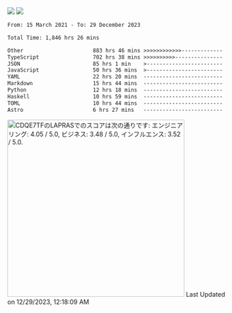 <div>
  <img src="https://github-readme-stats.vercel.app/api?username=naporin0624&count_private=true&show_icons=true" />
  <img src="https://github-readme-stats.vercel.app/api/top-langs/?username=naporin0624&layout=compact&hide=css" />
  <!--START_SECTION:waka-->

```txt
From: 15 March 2021 - To: 29 December 2023

Total Time: 1,846 hrs 26 mins

Other                      883 hrs 46 mins >>>>>>>>>>>>-------------   47.86 %
TypeScript                 702 hrs 38 mins >>>>>>>>>>---------------   38.05 %
JSON                       85 hrs 1 min    >------------------------   04.60 %
JavaScript                 50 hrs 36 mins  >------------------------   02.74 %
YAML                       22 hrs 20 mins  -------------------------   01.21 %
Markdown                   15 hrs 44 mins  -------------------------   00.85 %
Python                     12 hrs 18 mins  -------------------------   00.67 %
Haskell                    10 hrs 59 mins  -------------------------   00.60 %
TOML                       10 hrs 44 mins  -------------------------   00.58 %
Astro                      6 hrs 27 mins   -------------------------   00.35 %
```

<!--END_SECTION:waka-->
  
  <!--START_SECTION:lapras-card-->
<p ><a href="https://lapras.com/public/CDQE7TF" target="_blank" rel="noopener noreferrer"><img alt="CDQE7TFのLAPRASでのスコアは次の通りです: エンジニアリング: 4.05 / 5.0, ビジネス: 3.48 / 5.0, インフルエンス: 3.52 / 5.0." src="https://lapras-card-generator.vercel.app/api/svg?e=4.05&b=3.48&i=3.52&b1=%23232323&b2=%236d6d6d&i1=%23212121&i2=%23818181&l=ja" width="400" ></a>  
Last Updated on 12/29/2023, 12:18:09 AM</p>
<!--END_SECTION:lapras-card-->
</div>
